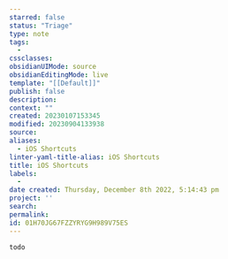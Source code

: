 ```yaml
---
starred: false
status: "Triage"
type: note
tags:
  - 
cssclasses: 
obsidianUIMode: source
obsidianEditingMode: live
template: "[[Default]]"
publish: false
description: 
context: ""
created: 20230107153345
modified: 20230904133938
source: 
aliases:
  - iOS Shortcuts
linter-yaml-title-alias: iOS Shortcuts
title: iOS Shortcuts
labels:
  - 
date created: Thursday, December 8th 2022, 5:14:43 pm
project: ''
search: 
permalink: 
id: 01H70JG67FZZYRYG9H989V75ES
---
```


`todo`
